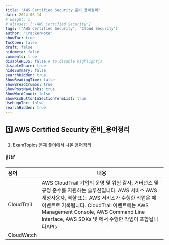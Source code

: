 ```yaml
---
title: "AWS Certified Security 준비_용어정리"
date: 2024-06-14
# weight: 1
# aliases: ["/AWS Certified Security"]
tags: ["AWS Certified Security", "Cloud Security"]
author: "CrackerNote"
showToc: true
TocOpen: false
draft: false
hidemeta: false
comments: true
disableHLJS: false # to disable highlightjs
disableShare: true
hideSummary: false
searchHidden: true
ShowReadingTime: false
ShowBreadCrumbs: true
ShowPostNavLinks: true
ShowWordCount: false
ShowRssButtonInSectionTermList: true
UseHugoToc: false
searchHidden: true
---
```


## 1️⃣ AWS Certified Security 준비_용어정리

1. ExamTopics 문제 풀이에서 나온 용어정리



##### 📜**1번**

| 용어       | 내용                                                         |
| :--------- | ------------------------------------------------------------ |
| CloudTrail | AWS CloudTrail 기업의 운영 및 위험 감사, 거버넌스 및 규정 준수를 지원하는 솔루션입니다. AWS 서비스 AWS 계정사용자, 역할 또는 AWS 서비스가 수행한 작업은 에 이벤트로 기록됩니다. CloudTrail 이벤트에는 AWS Management Console, AWS Command Line Interface, AWS SDKs 및 에서 수행한 작업이 포함됩니다APIs |
| CloudWatch |                                                              |


